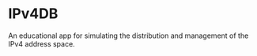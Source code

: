 # IPv4DB
An educational app for simulating the distribution and management of the IPv4 address space.
